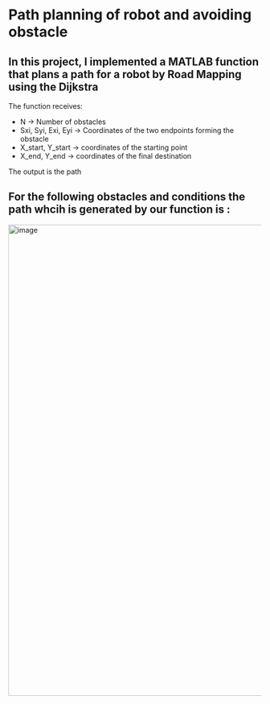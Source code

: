 # Path planning of robot and avoiding obstacle

## In this project, I implemented a MATLAB function that plans a path for a robot by Road Mapping using the Dijkstra

The function receives:

- N → Number of obstacles
- Sxi, Syi, Exi, Eyi → Coordinates of the two endpoints forming the obstacle
- X_start, Y_start  →  coordinates of the starting point
- X_end, Y_end  →  coordinates of the final destination

The output is the path 

## For the following obstacles and conditions the path whcih is generated by our function is : 

<img width="1342" height="936" alt="image" src="https://github.com/user-attachments/assets/84699967-0b90-4765-8f85-684d31921d64" />



